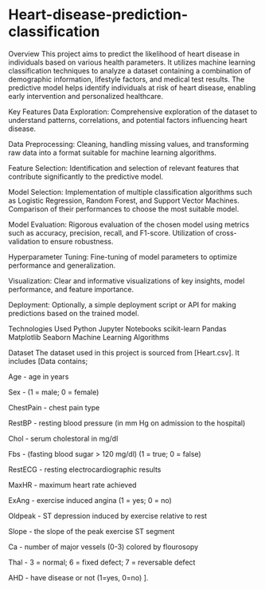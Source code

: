 # Heart-disease-prediction-classification
Overview
This project aims to predict the likelihood of heart disease in individuals based on various health parameters. It utilizes machine learning classification techniques to analyze a dataset containing a combination of demographic information, lifestyle factors, and medical test results. The predictive model helps identify individuals at risk of heart disease, enabling early intervention and personalized healthcare.

Key Features
Data Exploration: Comprehensive exploration of the dataset to understand patterns, correlations, and potential factors influencing heart disease.

Data Preprocessing: Cleaning, handling missing values, and transforming raw data into a format suitable for machine learning algorithms.

Feature Selection: Identification and selection of relevant features that contribute significantly to the predictive model.

Model Selection: Implementation of multiple classification algorithms such as Logistic Regression, Random Forest, and Support Vector Machines. Comparison of their performances to choose the most suitable model.

Model Evaluation: Rigorous evaluation of the chosen model using metrics such as accuracy, precision, recall, and F1-score. Utilization of cross-validation to ensure robustness.

Hyperparameter Tuning: Fine-tuning of model parameters to optimize performance and generalization.

Visualization: Clear and informative visualizations of key insights, model performance, and feature importance.

Deployment: Optionally, a simple deployment script or API for making predictions based on the trained model.

Technologies Used
Python
Jupyter Notebooks
scikit-learn
Pandas
Matplotlib
Seaborn
Machine Learning Algorithms

Dataset
The dataset used in this project is sourced from [Heart.csv]. It includes 
[Data contains;

Age - age in years

Sex - (1 = male; 0 = female)

ChestPain - chest pain type

RestBP - resting blood pressure (in mm Hg on admission to the hospital)

Chol - serum cholestoral in mg/dl

Fbs - (fasting blood sugar > 120 mg/dl) (1 = true; 0 = false)

RestECG - resting electrocardiographic results

MaxHR - maximum heart rate achieved

ExAng - exercise induced angina (1 = yes; 0 = no)

Oldpeak - ST depression induced by exercise relative to rest

Slope - the slope of the peak exercise ST segment

Ca - number of major vessels (0-3) colored by flourosopy

Thal - 3 = normal; 6 = fixed defect; 7 = reversable defect

AHD - have disease or not (1=yes, 0=no)
].


